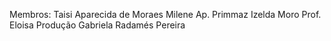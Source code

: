 Membros:
Taisi Aparecida de Moraes
Milene Ap. Primmaz
Izelda Moro
Prof. Eloisa Produção
Gabriela
Radamés Pereira
